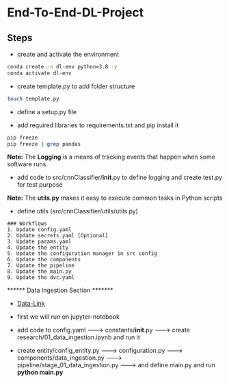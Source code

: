 # End-To-End-DL-Project

## Steps

* create and activate the environment
```bash
conda create -n dl-env python=3.8 -y
conda activate dl-env
```

* create template.py to add folder structure
```bash
touch template.py
```

* define a setup.py file

* add required libraries to requirements.txt and pip install it
```bash
pip freeze
pip freeze | grep pandas
```
**Note:** The **Logging** is a means of tracking events that happen when some software runs. 
*  add code to src/cnnClassifier/__init__.py  to define logging and create test.py for test purpose

**Note:** The **utils.py** makes it easy to execute common tasks in Python scripts
* define utils (src/cnnClassifier/utils/utils.py)

```
### Workflows
1. Update config.yaml
2. Update secrets.yaml [Optional]
3. Update params.yaml
4. Update the entity
5. Update the configuration manager in src config
6. Update the components
7. Update the pipeline
8. Update the main.py
9. Update the dvc.yaml
```


****** Data Ingestion Section *******

* [Data-Link](https://github.com/FraidoonOmarzai/data/blob/main/Chicken_disease_img.zip)

* first we will run on jupyter-notebook

* add code to config.yaml ---> constants/__init__.py ---> create research/01_data_ingestion.ipynb and run it

* create entity/config_entity.py ---> configuration.py ---> components/data_ingestion.py ---> pipeline/stage_01_data_ingestion.py ---> and define main.py and run **python main.py**

